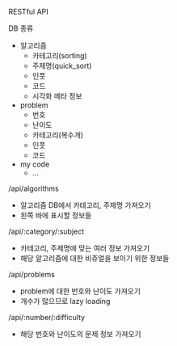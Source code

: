 RESTful API

DB 종류
- 알고리즘
	- 카테고리(sorting)
	- 주제명(quick_sort)
	- 인풋
	- 코드
	- 시각화 메타 정보
- problem
	- 번호
	- 난이도
	- 카테고리(복수개)
	- 인풋
	- 코드
- my code
	- ...

/api/algorithms
- 알고리즘 DB에서 카테고리, 주제명 가져오기
- 왼쪽 바에 표시할 정보들

/api/:category/:subject
- 카테고리, 주제명에 맞는 여러 정보 가져오기
- 해당 알고리즘에 대한 비쥬얼을 보이기 위한 정보들

/api/problems
- problem에 대한 번호와 난이도 가져오기
- 개수가 많으므로 lazy loading

/api/:number/:difficulty
- 해당 번호와 난이도의 문제 정보 가져오기
